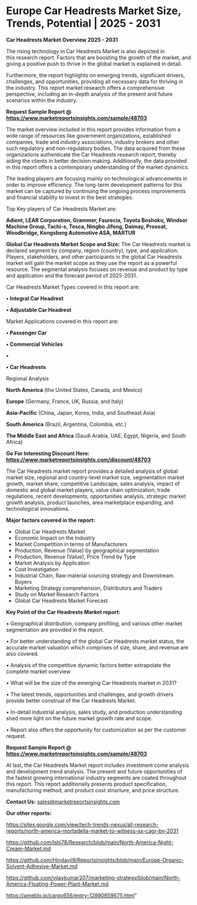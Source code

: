 # Europe Car Headrests Market Size, Trends, Potential | 2025 - 2031

<Strong> Car Headrests Market Overview 2025 - 2031</strong>

The rising technology in Car Headrests Market is also depicted in this research report. Factors that are boosting the growth of the market, and giving a positive push to thrive in the global market is explained in detail.

Furthermore, the report highlights on emerging trends, significant drivers, challenges, and opportunities, providing all necessary data for thriving in the industry. This report market research offers a comprehensive perspective, including an in-depth analysis of the present and future scenarios within the industry.

<strong>Request Sample Report @ <a href=https://www.marketreportsinsights.com/sample/48703>https://www.marketreportsinsights.com/sample/48703</a></strong>

The market overview included in this report provides information from a wide range of resources like government organizations, established companies, trade and industry associations, industry brokers and other such regulatory and non-regulatory bodies. The data acquired from these organizations authenticate the Car Headrests research report, thereby aiding the clients in better decision making. Additionally, the data provided in this report offers a contemporary understanding of the market dynamics.

The leading players are focusing mainly on technological advancements in order to improve efficiency. The long-term development patterns for this market can be captured by continuing the ongoing process improvements and financial stability to invest in the best strategies.

Top Key players of Car Headrests Market are:

<strong>Adient, LEAR Corporation, Grammer, Faurecia, Toyota Boshoku, Windsor Machine Group, Tachi-s, Tesca, Ningbo Jifeng, Daimay, Proseat, Woodbridge, Kongsberg Automotive ASA, MARTUR</strong>

<strong><b>Global Car Headrests Market Scope and Size:</b></strong>
The Car Headrests market is declared segment by company, region (country), type, and application. Players, stakeholders, and other participants in the global Car Headrests market will gain the market scope as they use the report as a powerful resource. The segmental analysis focuses on revenue and product by type and application and the forecast period of 2025-2031.

Car Headrests Market Types covered in this report are:

<strong>•  Integral Car Headrest

•  Adjustable Car Headrest</strong>

Market Applications covered in this report are:

<strong>•  Passenger Car

•  Commercial Vehicles

•  

•  Car Headrests</strong> 

Regional Analysis

<strong>North America</strong> (the United States, Canada, and Mexico)

<strong>Europe</strong> (Germany, France, UK, Russia, and Italy)

<strong>Asia-Pacific</strong> (China, Japan, Korea, India, and Southeast Asia)

<strong>South America</strong> (Brazil, Argentina, Colombia, etc.)

<strong>The Middle East and Africa</strong> (Saudi Arabia, UAE, Egypt, Nigeria, and South Africa)

<strong>Go For Interesting Discount Here: <a href=https://www.marketreportsinsights.com/discount/48703>https://www.marketreportsinsights.com/discount/48703</a></strong>

The Car Headrests market report provides a detailed analysis of global market size, regional and country-level market size, segmentation market growth, market share, competitive Landscape, sales analysis, impact of domestic and global market players, value chain optimization, trade regulations, recent developments, opportunities analysis, strategic market growth analysis, product launches, area marketplace expanding, and technological innovations.

<strong><b>Major factors covered in the report:</b></strong>
<ul>
  <li>Global Car Headrests Market </li>
  <li>Economic Impact on the Industry</li>
  <li>Market Competition in terms of Manufacturers</li>
  <li>Production, Revenue (Value) by geographical segmentation</li>
  <li>Production, Revenue (Value), Price Trend by Type</li>
  <li>Market Analysis by Application</li>
  <li>Cost Investigation</li>
  <li>Industrial Chain, Raw material sourcing strategy and Downstream Buyers</li>
  <li>Marketing Strategy comprehension, Distributors and Traders</li>
  <li>Study on Market Research Factors</li>
  <li>Global Car Headrests Market Forecast</li>
</ul>

<strong><b>Key Point of the Car Headrests Market report:</b></strong>

• Geographical distribution, company profiling, and various other market segmentation are provided in the report.

• For better understanding of the global Car Headrests market status, the accurate market valuation which comprises of size, share, and revenue are also covered.

• Analysis of the competitive dynamic factors better extrapolate the complete market overview

• What will be the size of the emerging Car Headrests market in 2031?

• The latest trends, opportunities and challenges, and growth drivers provide better construal of the Car Headrests Market.

• In-detail industrial analysis, sales study, and production understanding shed more light on the future market growth rate and scope.

• Report also offers the opportunity for customization as per the customer request.

<strong>Request Sample Report @ <a href=https://www.marketreportsinsights.com/sample/48703>https://www.marketreportsinsights.com/sample/48703</a></strong>

At last, the Car Headrests Market report includes investment come analysis and development trend analysis. The present and future opportunities of the fastest growing international industry segments are coated throughout this report. This report additionally presents product specification, manufacturing method, and product cost structure, and price structure.

<strong>Contact Us:</strong>
sales@marketreportsinsights.com

<strong>Our other reports:</strong>

<a href=https://sites.google.com/view/tech-trends-nexus/all-research-reports/north-america-mortadella-market-to-witness-xx-cagr-by-2031>https://sites.google.com/view/tech-trends-nexus/all-research-reports/north-america-mortadella-market-to-witness-xx-cagr-by-2031</a>

<a href=https://github.com/Ishi78/Research/blob/main/North-America-Night-Cream-Market.md>https://github.com/Ishi78/Research/blob/main/North-America-Night-Cream-Market.md</a>

<a href=https://github.com/Hindavii9/Reportsinsights/blob/main/Europe-Organic-Solvent-Adhesive-Market.md>https://github.com/Hindavii9/Reportsinsights/blob/main/Europe-Organic-Solvent-Adhesive-Market.md</a>

<a href=https://github.com/vijaykumar207/marketing-strategy/blob/main/North-America-Floating-Power-Plant-Market.md>https://github.com/vijaykumar207/marketing-strategy/blob/main/North-America-Floating-Power-Plant-Market.md</a>

<a href=https://ameblo.jp/cargo656/entry-12890859675.html>https://ameblo.jp/cargo656/entry-12890859675.html</a>"
